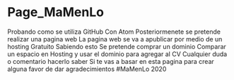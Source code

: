 # Page_MaMenLo
Probando como se utiliza GitHub Con Atom
Posteriormenete se pretende realizar una pagina web
La pagina web se va a apublicar por medio de un hosting Gratuito
Sabiendo esto Se pretende comprar un dominio
Comparar un espacio en Hosting y usar el dominio para agregar al CV
Cualquier duda o comentario hacerlo saber
Si te vas a basar en esta pagina para crear alguna favor de dar agradecimientos
#MaMenLo 2020
